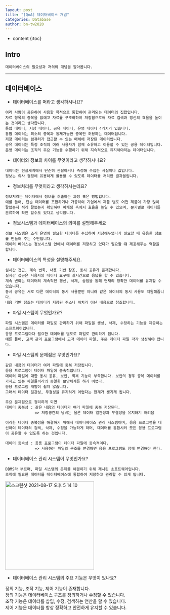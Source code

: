 ```yaml
---
layout: post
title: "[QnA] 데이터베이스 개념"
categories: Database
author: bn-tw2020
---
```

* content
{:toc}


## Intro

```
데이터베이스의 필요성과 저의와 개념을 알아봅니다.
```





---

## 데이터베이스

* 데이터베이스를 머라고 생각하시나요?

```
여러 사람이 공유하여 사용할 목적으로 통합하여 관리되는 데이터의 집합입니다.
자료 항목의 중복을 없애고 자료를 구조화하여 저장함으로써 자료 검색과 갱신의 효율을 높이는 것이라고 생각합니다.
통합 데이터, 저장 데이터, 공유 데이터, 운영 데이터 4가지가 있습니다.
통합 데이터는 최소의 중복과 통제가능한 중복만 허용하는 데이터입니다.
저장 데이터는 컴퓨터가 접근할 수 있는 매체에 저장된 데이터입니다.
공유 데이터는 특정 조직의 여러 사용자가 함께 소유하고 이용할 수 있는 공용 데이터입니다.
운영 데이터는 조직의 주요 기능을 수행하기 위해 지속적으로 유지해야하는 데이터입니다.
```

* 데이터와 정보의 차이를 무엇이라고 생각하시나요?

```
데이터는 현실세계에서 단순히 관찰하거나 측정해 수집한 사실이나 값입니다.  
정보는 의사 결정에 유용하게 활용할 수 있도록 데이터를 처리한 결과물입니다.
```

* 정보처리를 무엇이라고 생각하시는데요?

```
정보처리는 데이터에서 정보를 추출하는 과정 혹은 방법입니다.  
예를 들어, 단순 데이터를 조합하거나 가공하여 기업에서 제품 별로 어떤 제품이 가장 많이 팔렸는지 적게 팔렸는지 확인하여 마케팅 측에서 효율을 높일 수 있으며, 분기별로 데이터를 분류하여 확인 할수도 있다고 생각합니다.
```

* 정보시스템과 데이터베이스의 의미를 설명해주세요

```
정보 시스템은 조직 운영에 필요한 데이터를 수집하여 저장해두었다가 필요할 때 유용한 정보를 만들어 주는 수단입니다.  
데이터 베이스는 정보시스템 안에서 데이터를 저장하고 있다가 필요할 떄 제공해주는 역할을 합니다.
```

* 데이터베이스의 특성을 설명해주세요.

```
실시간 접근, 계속 변화, 내용 기반 참조, 동시 공유가 존재합니다.
실시간 접근은 사용자의 데이터 요구에 실시간으로 응답을 할 수 있습니다.
계속 변화는 데이터의 계속적인 갱신, 삭제, 삽입을 통해 현재의 정확한 데이터를 유지할 수 있습니다.
동시 공유는 서로 다른 데이터의 동시 사용뿐만 아니라 같은 데이터의 동시 사용도 지원해줍니다.
내용 기반 참조는 데이터가 저장된 주소나 위치가 아닌 내용으로 참조합니다.
```

* 파일 시스템이 무엇인가요?

```
파일 시스템은 데이터를 파일로 관리하기 위해 파일을 생성, 삭제, 수정하는 기능을 제공하는 소프트웨어입니다.
응용 프로그램마다 필요한 데이터를 별도로 파일로 관리하게 됩니다.
예를 들어, 고객 관리 프로그램에서 고객 데이터 파일, 주문 데이터 파일 각각 생성해야 합니다.
```

* 파일 시스템의 문제점은 무엇인가요?

```
같은 내용의 데이터가 여러 파일에 중복 저장됩니다.
응용 프로그램이 데이터 파일에 종속적입니다.
데이터 파일에 대한 동시 공유, 보안, 회복 기능이 부족합니다. 보안의 경우 중복 데이터를 가지고 있는 파일들끼리의 동일한 보안체계를 하기 어렵다.
응용 프로그램 개발이 쉽지 않습니다.
그래서 데이터 일관성, 무결성을 유지하게 어렵다는 한계가 생기게 됩니다.

주요 문제점으로 정리하게 되면
데이터 중복성 : 같은 내용의 데이터가 여러 파일에 중복 저장된다.
             => 저장공간의 낭비는 물론 데이터 일관성과 무결성을 유지하기 어려움

이러한 데이터 중복성을 해결하기 위해서 데이터베이스 관리 시스템이며, 응용 프로그램을 대신하여 데이터의 검색, 삭제, 수정을 가능하게 하며, 데이터를 통합시켜 모든 응용 프로그램이 공유할 수 있도록 하는 것입니다.

데이터 종속성 : 응용 프로그램이 데이터 파일에 종속적이다.
             => 사용하는 파일의 구조를 변경하면 응용 프로그램도 함께 변경해야 한다.
```

* 데이터베이스 관리 시스템이 무엇인가요?

```
DBMS라 부르며, 파일 시스템의 문제를 해결하기 위해 제시된 소프트웨어입니다.
조직에 필요한 데이터를 데이터베이스에 통합하여 저장하고 관리할 수 있게 됩니다.
```

<img width="280" alt="스크린샷 2021-08-17 오후 5 14 10" src="https://user-images.githubusercontent.com/66770613/129689578-e0aa3dc7-e264-4773-abb3-64c3cdc0cea5.png">

* 데이터베이스 관리 시스템의 주요 기능은 무엇이 있나요?
  
정의 기능, 조작 기능, 제어 기능이 존재합니다.  
정의 기능은 데이터베이스 구조를 정의하거나 수정할 수 있습니다.  
조작 기능은 데이터를 삽입, 수정, 검색하는 연산을 할 수 있습니다.  
제어 기능은 데이터를 항상 정확하고 안전하게 유지할 수 있습니다.

